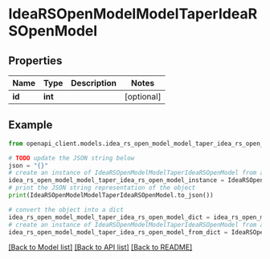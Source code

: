 # IdeaRSOpenModelModelTaperIdeaRSOpenModel


## Properties

Name | Type | Description | Notes
------------ | ------------- | ------------- | -------------
**id** | **int** |  | [optional] 

## Example

```python
from openapi_client.models.idea_rs_open_model_model_taper_idea_rs_open_model import IdeaRSOpenModelModelTaperIdeaRSOpenModel

# TODO update the JSON string below
json = "{}"
# create an instance of IdeaRSOpenModelModelTaperIdeaRSOpenModel from a JSON string
idea_rs_open_model_model_taper_idea_rs_open_model_instance = IdeaRSOpenModelModelTaperIdeaRSOpenModel.from_json(json)
# print the JSON string representation of the object
print(IdeaRSOpenModelModelTaperIdeaRSOpenModel.to_json())

# convert the object into a dict
idea_rs_open_model_model_taper_idea_rs_open_model_dict = idea_rs_open_model_model_taper_idea_rs_open_model_instance.to_dict()
# create an instance of IdeaRSOpenModelModelTaperIdeaRSOpenModel from a dict
idea_rs_open_model_model_taper_idea_rs_open_model_from_dict = IdeaRSOpenModelModelTaperIdeaRSOpenModel.from_dict(idea_rs_open_model_model_taper_idea_rs_open_model_dict)
```
[[Back to Model list]](../README.md#documentation-for-models) [[Back to API list]](../README.md#documentation-for-api-endpoints) [[Back to README]](../README.md)


